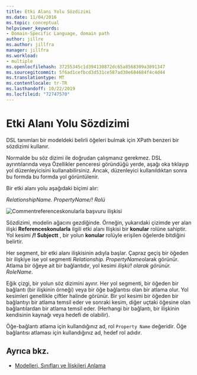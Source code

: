 ```yaml
---
title: Etki Alanı Yolu Sözdizimi
ms.date: 11/04/2016
ms.topic: conceptual
helpviewer_keywords:
- Domain-Specific Language, domain path
author: jillre
ms.author: jillfra
manager: jillfra
ms.workload:
- multiple
ms.openlocfilehash: 37255345c1d394130872dc65a8568309a3091347
ms.sourcegitcommit: 5f6ad1cefbcd3d531ce587ad30e684684f4c4d44
ms.translationtype: MT
ms.contentlocale: tr-TR
ms.lasthandoff: 10/22/2019
ms.locfileid: "72747570"
---
```

# <a name="domain-path-syntax"></a>Etki Alanı Yolu Sözdizimi
DSL tanımları bir modeldeki belirli öğeleri bulmak için XPath benzeri bir sözdizimi kullanır.

 Normalde bu söz dizimi ile doğrudan çalışmanız gerekmez. DSL ayrıntılarında veya Özellikler penceresi göründüğü yerde, aşağı oka tıklayıp yol düzenleyicisini kullanabilirsiniz. Ancak, düzenleyici kullanıldıktan sonra bu formda bu formda yol görüntülenir.

 Bir etki alanı yolu aşağıdaki biçimi alır:

 *RelationshipName. PropertyName/! Rolü*

 ![Commentreferenceskonularla başvuru ilişkisi](../modeling/media/dsl_reference.png)

 Sözdizimi, modelin ağacını gezdiğinde. Örneğin, yukarıdaki çizimde yer alan ilişki **Referenceskonularla** ilgili etki alanı Ilişkisi bir **konular** rolüne sahiptir. Yol kesimi **/! Subjectt** , bir yolun **konular** rolüyle erişilen öğelerde bitdiğini belirtir.

 Her segment, bir etki alanı ilişkisinin adıyla başlar. Çapraz geçiş bir öğeden bir ilişkiye ise yol segmenti *Relationship. PropertyName*olarak görünür. Atlama bir öğeye ait bir bağlantıdır, yol kesimi *ilişki/! olarak görünür. RoleName*.

 Eğik çizgi, bir yolun söz dizimini ayırır. Her yol segmenti, bir öğeden bir bağlantı (bir ilişkinin örneği) veya bir öğe bağlantısı olan bir atlama olur. Yol kesimleri genellikle çiftler halinde görünür. Bir yol kesimi bir öğeden bir bağlantıyı bir atlama temsil eder ve sonraki kesim, diğer uçtaki öğesine olan bağlantılardan bir atlama temsil eder. (Herhangi bir bağlantı, bir ilişkinin kendisinin kaynağı veya hedefi de olabilir).

 Öğe-bağlantı atlama için kullandığınız ad, rol `Property Name` değeridir. Öğe bağlantısı atlaması için kullandığınız ad, hedef rol adıdır.

## <a name="see-also"></a>Ayrıca bkz.

- [Modelleri, Sınıfları ve İlişkileri Anlama](../modeling/understanding-models-classes-and-relationships.md)
